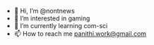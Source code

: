 - 👋 Hi, I’m @nontnews
- 👀 I’m interested in gaming
- 🌱 I’m currently learning com-sci
- 📫 How to reach me 
panithi.work@gmail.com
<!---
nontnews/nontnews is a ✨ special ✨ repository because its `README.md` (this file) appears on your GitHub profile.
You can click the Preview link to take a look at your changes.
--->
